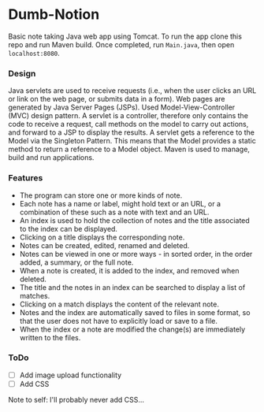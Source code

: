 # Dumb-Notion
Basic note taking Java web app using Tomcat. To run the app clone this repo and run Maven build. Once completed, run `Main.java`, then open `localhost:8080`.

### Design
Java servlets are used to receive requests (i.e., when the user clicks an URL or link on the web page, or submits data in a form). Web pages are generated by Java Server Pages (JSPs). Used Model-View-Controller (MVC) design pattern. A servlet is a controller, therefore only contains the code to receive a request, call methods on the model to carry out actions, and forward to a JSP to display the results. A servlet gets a reference to the Model via the Singleton Pattern. This means that the Model provides a static method to return a reference to a Model object. Maven is used to manage, build and run applications.

### Features
- The program can store one or more kinds of note.
- Each note has a name or label, might hold text or an URL, or a combination of these such as a note with text and an URL.
- An index is used to hold the collection of notes and the title associated to the index can be displayed.
- Clicking on a title displays the corresponding note.
- Notes can be created, edited, renamed and deleted.
- Notes can be viewed in one or more ways - in sorted order, in the order added, a summary, or the full note.
- When a note is created, it is added to the index, and removed when deleted.
- The title and the notes in an index can be searched to display a list of matches.
- Clicking on a match displays the content of the relevant note.
- Notes and the index are automatically saved to files in some format, so that the user does not have to explicitly load or save to a file.
- When the index or a note are modified the change(s) are immediately written to the files.

### ToDo
- [ ] Add image upload functionality
- [ ] Add CSS

Note to self: I'll probably never add CSS...
